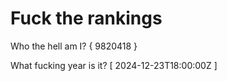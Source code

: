# Fuck the rankings

Who the hell am I?
{ 9820418 }

What fucking year is it?
[ 2024-12-23T18:00:00Z ]

